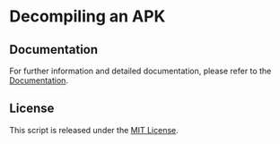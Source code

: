 # Decompiling an APK

## Documentation

For further information and detailed documentation, please refer to the [Documentation](https://docs.arduinodenis.it/github/diverse-coding-projects/diverse-coding-projects/decompiling-an-apk).

## License

This script is released under the [MIT License](LICENSE).
